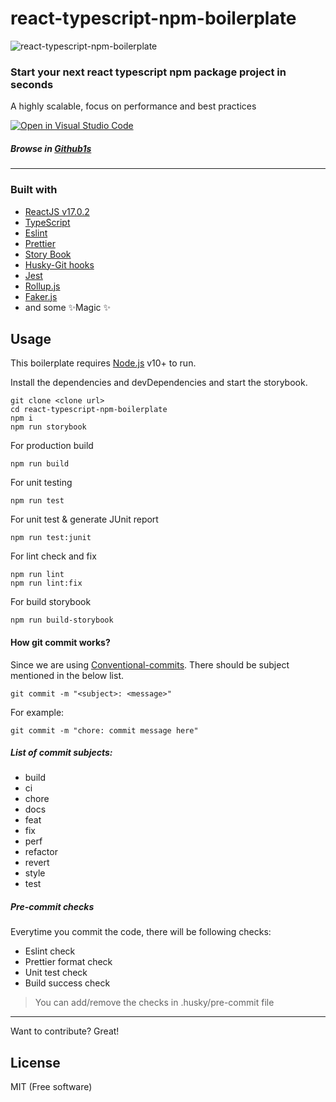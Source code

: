 <html>
<head>
 <!-- Place this tag in your head or just before your close body tag. -->
 </head>
 <body>
<h1 id="react-typescript-npm-boilerplate">react-typescript-npm-boilerplate</h1>
<p><img src="https://user-images.githubusercontent.com/32809581/135594096-a2378f7e-1a16-45a2-845c-824510554845.png" alt="react-typescript-npm-boilerplate"></p>
<h3 id="start-your-next-react-typescript-npm-package-project-in-seconds">Start your next react typescript npm package project in seconds</h3>
<p>A highly scalable, focus on performance and best practices</p>
<p><a href="https://open.vscode.dev/Sivakumar00/react-typescript-npm-boilerplate"><img src="https://open.vscode.dev/badges/open-in-vscode.svg" alt="Open in Visual Studio Code"></a></p>
<h5 id="browse-in-github1s-https-github1s-com-sivakumar00-react-typescript-npm-boilerplate-">Browse in <a href="https://github1s.com/Sivakumar00/react-typescript-npm-boilerplate">Github1s</a></h5>
<hr>
<h3 id="built-with">Built with</h3>
<ul>
<li><a href="https://reactjs.org/">ReactJS v17.0.2</a></li>
<li><a href="https://www.typescriptlang.org/">TypeScript</a></li>
<li><a href="https://eslint.org/">Eslint</a></li>
<li><a href="https://prettier.io/">Prettier</a></li>
<li><a href="https://storybook.js.org/">Story Book</a></li>
<li><a href="https://github.com/typicode/husky">Husky-Git hooks</a></li>
<li><a href="https://jestjs.io/">Jest</a></li>
<li><a href="https://rollupjs.org/">Rollup.js</a></li>
<li><a href="https://github.com/marak/Faker.js/">Faker.js</a></li>
<li>and some ✨Magic ✨</li>
</ul>
<h2 id="usage">Usage</h2>
<p>This boilerplate requires <a href="https://nodejs.org/">Node.js</a> v10+ to run.</p>
<p>Install the dependencies and devDependencies and start the storybook.</p>
<pre><code class="lang-sh">git <span class="hljs-built_in">clone</span> &lt;<span class="hljs-built_in">clone</span> url&gt;
<span class="hljs-built_in">cd</span> react-typescript-npm-boilerplate
npm i
npm run storybook
</code></pre>
<p>For production build</p>
<pre><code class="lang-sh">npm <span class="hljs-keyword">run</span><span class="bash"> build</span>
</code></pre>
<p>For unit testing</p>
<pre><code class="lang-sh">npm <span class="hljs-keyword">run</span><span class="bash"> <span class="hljs-built_in">test</span></span>
</code></pre>
<p>For unit test &amp; generate JUnit report</p>
<pre><code class="lang-sh">npm <span class="hljs-keyword">run</span><span class="bash"> <span class="hljs-built_in">test</span>:junit</span>
</code></pre>
<p>For lint check and fix</p>
<pre><code class="lang-sh">npm <span class="hljs-keyword">run</span><span class="bash"> lint
</span>npm <span class="hljs-keyword">run</span><span class="bash"> lint:fix</span>
</code></pre>
<p>For build storybook</p>
<pre><code class="lang-sh">npm <span class="hljs-keyword">run</span><span class="bash"> build-storybook</span>
</code></pre>
<h4 id="how-git-commit-works-">How git commit works?</h4>
<p>Since we are using <a href="https://github.com/conventional-changelog/commitlint">Conventional-commits</a>. There should be subject mentioned in the below list.</p>
<pre><code class="lang-sh">git commit -m "<span class="hljs-tag">&lt;<span class="hljs-name">subject</span>&gt;</span>: <span class="hljs-tag">&lt;<span class="hljs-name">message</span>&gt;</span>"
</code></pre>
<p>For example:</p>
<pre><code class="lang-sh"><span class="hljs-attribute">git</span> commit -m <span class="hljs-string">"chore: commit message here"</span>
</code></pre>
<h5 id="list-of-commit-subjects-">List of commit subjects:</h5>
<ul>
<li>build</li>
<li>ci</li>
<li>chore</li>
<li>docs</li>
<li>feat</li>
<li>fix</li>
<li>perf</li>
<li>refactor</li>
<li>revert</li>
<li>style</li>
<li>test</li>
</ul>
<h5 id="pre-commit-checks">Pre-commit checks</h5>
<p>Everytime you commit the code, there will be following checks:</p>
<ul>
<li>Eslint check</li>
<li>Prettier format check</li>
<li>Unit test check</li>
<li>Build success check</li>
</ul>
<blockquote>
<p>You can add/remove the checks in .husky/pre-commit file</p>
</blockquote>
<hr>
<p>Want to contribute? Great! </p>
<h2 id="license">License</h2>
<p>MIT (Free software)</p>
  <script async defer src="https://buttons.github.io/buttons.js"></script>

 </body>
 </html>
